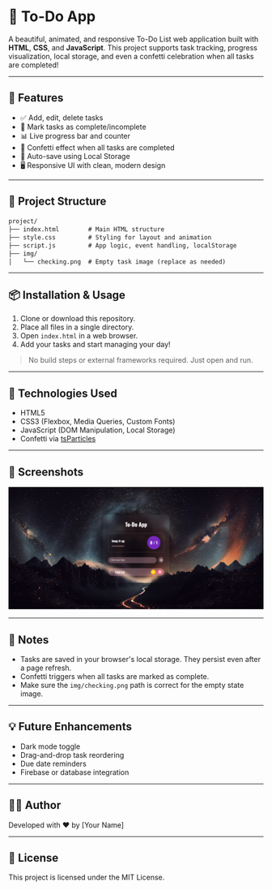 # 📝 To-Do App

A beautiful, animated, and responsive To-Do List web application built with **HTML**, **CSS**, and **JavaScript**. This project supports task tracking, progress visualization, local storage, and even a confetti celebration when all tasks are completed!

---

## 🚀 Features

- ✅ Add, edit, delete tasks
- 📌 Mark tasks as complete/incomplete
- 📊 Live progress bar and counter
- 🎉 Confetti effect when all tasks are completed
- 💾 Auto-save using Local Storage
- 🖥️ Responsive UI with clean, modern design

---

## 📂 Project Structure

```
project/
├── index.html        # Main HTML structure
├── style.css         # Styling for layout and animation
├── script.js         # App logic, event handling, localStorage
├── img/
│   └── checking.png  # Empty task image (replace as needed)
```

---

## 📦 Installation & Usage

1. Clone or download this repository.
2. Place all files in a single directory.
3. Open `index.html` in a web browser.
4. Add your tasks and start managing your day!

> No build steps or external frameworks required. Just open and run.

---

## 🔧 Technologies Used

- HTML5
- CSS3 (Flexbox, Media Queries, Custom Fonts)
- JavaScript (DOM Manipulation, Local Storage)
- Confetti via [tsParticles](https://github.com/tsparticles/confetti)

---

## 🎨 Screenshots

![alt text](/img/Screenweb.png)

---

## 📌 Notes

- Tasks are saved in your browser's local storage. They persist even after a page refresh.
- Confetti triggers when all tasks are marked as complete.
- Make sure the `img/checking.png` path is correct for the empty state image.

---

## 💡 Future Enhancements

- Dark mode toggle
- Drag-and-drop task reordering
- Due date reminders
- Firebase or database integration

---

## 🧑‍💻 Author

Developed with ❤️ by [Your Name]

---

## 📄 License

This project is licensed under the MIT License.
